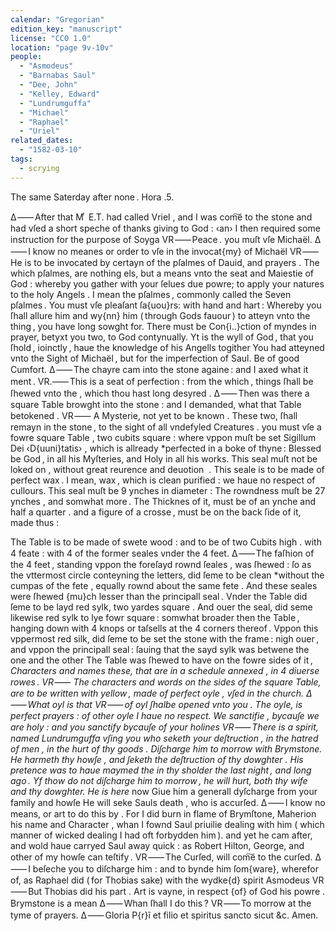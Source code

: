 ```yaml
---
calendar: "Gregorian"
edition_key: "manuscript"
license: "CC0 1.0"
location: "page 9v-10v"
people:
  - "Asmodeus"
  - "Barnabas Saul"
  - "Dee, John"
  - "Kelley, Edward"
  - "Lundrumguffa"
  - "Michael"
  - "Raphael"
  - "Uriel"
related_dates:
  - "1582-03-10"
tags:
  - scrying
---
```

The same Saterday after none . Hora .5.

Δ ⸺ After that M ͬ E.T. had called Vriel , and I was com͠e to the stone
 and had vſed a short speche of thanks giving to God : ‹an› I then required
 some instruction for the purpose of Soyga
VR ⸺ Peace . you muſt vſe Michaël.
Δ ⸺ I know no meanes or order to vſe in the invocat{my} of Michaël
VR ⸺ He is to be invocated by certayn of the pſalmes of Dauid, and
  prayers . The which pſalmes, are nothing els, but a means vnto the
  seat and Maiestie of God : whereby you gather with your ſelues due
  powre; to apply your natures to the holy Angels . I mean the pſalmes ,
  commonly called the Seven pſalmes . You must vſe pleaſant ſa{uou}rs:
  with hand and hart : Whereby you ſhall allure him and wy{nn} him
  ( through Gods fauour ) to atteyn vnto the thing , you have long sowght for.
There must be Con{i..}ction of myndes in prayer, betyxt you two, to
  God contynually.
Yt is the wyll of God , that you ſhold , ioinctly , haue the knowledge
 of his Angells togither
You had atteyned vnto the Sight of Michaël , but for the imperfection
 of Saul.
Be of good Cumfort.
Δ ⸺ The chayre cam into the stone againe : and I axed what
  it ment .
VR.⸺ This is a seat of perfection : from the which , things ſhall be
 ſhewed vnto the , which thou hast long desyred .
Δ ⸺ Then was there a square Table browght into the stone : and I
   demanded, what that Table betokened .
VR ⸺ A Mysterie, not yet to be known . These two, ſhall remayn
in the stone , to the sight of all vndefyled Creatures .
you must vſe a fowre square Table , two cubits square : where vppon
muſt be set Sigillum Dei ‹D{uuni}tatis› , which is allready *perfected in a
boke of thyne :    Blessed be God , in all his Myſteries, and Holy in
all his works.    This seal muſt not be loked on , without great reurence
and deuotion  .  This seale is to be made of perfect wax .  I mean, wax ,
which is clean purified : we haue no respect of cullours.
This seal muſt be 9 ynches in diameter : The rowndness muſt be 27
ynches , and somwhat more . The Thicknes of it, must be of an ynche
and half a quarter . and a figure of a crosse , must be on the back ſide
of it, made thus :

The Table is to be made of swete wood : and to be of two Cubits high .
with 4 feate : with 4 of the former seales vnder the 4 feet.
Δ ⸺ The faſhion of the 4 feet , standing vppon the foreſayd rownd ſeales ,
   was ſhewed : ſo as the vttermost circle conteyning the letters, did ſeme to be
   clean *without the cumpas of the fete , equally rownd about the same fete .
   And these seales were ſhewed {mu}ch lesser than the principall seal .
   Vnder the Table did ſeme to be layd red sylk, two yardes square .
   And ouer the seal, did seme likewise red sylk to lye fowr square : somwhat
   broader then the Table , hanging down with 4 knops or taſsells at the
   4 corners thereof .
Vppon this vppermost red silk, did ſeme to be set the stone with the frame : nigh
  ouer , and vppon the principall seal : ſauing that the sayd sylk was betwene
  the one and the other
The Table was ſhewed to have on the fowre sides of it , *Characters and names
 these, that are in a schedule annexed , in 4 diuerse rowes .
VR ⸺ The characters and words on the sides of the square Table, are to
  be written with yellow , made of perfect oyle , vſed in the church.
Δ ⸺ What oyl is that
VR ⸺ of oyl ſhalbe opened vnto you . The oyle, is perfect prayers :
    of other oyle I haue no respect.
    We sanctifie , bycauſe we are holy : and you sanctify bycauſe of your holines
VR ⸺ There is a spirit, named Lundrumguffa vſing you
    who seketh your deſtruction , in the hatred of men , in the hurt of
    thy goods . Diſcharge him to morrow with Brymstone.
    He harmeth thy howſe , and ſeketh the deſtruction of thy dowghter .
    His pretence was to haue maymed the in thy sholder the last night ,
    and long ago .        Yf thow do not diſcharge him to morrow ,
    he will hurt, both thy wife and thy dowghter.
He is here* now
Giue him a generall dyſcharge from your family and howſe
He will seke Sauls death , who is accurſed.
Δ ⸺ I know no means, or art to do this by . For I did burn in flame
   of Brymſtone, Maherion his name and Character , whan I fownd
   Saul priuilie dealing with him ( which manner of wicked dealing
     I had oft forbydden him ). and yet he cam after, and wold haue
     carryed Saul away quick : as Robert Hilton, George, and other
     of my howſe can teſtify .
VR ⸺ The Curſed, will com͠e to the curſed.
Δ ⸺ I beſeche you to diſcharge him : and to bynde him ſom{ware},
wherefor of, as Raphael did ( for Thobias sake) with the wydke{d}
  spirit Asmodeus
VR ⸺ But Thobias did his part . Art is vayne, in respect {of}
   of God his powre . Brymstone is a mean
Δ ⸺ Whan ſhall I do this ?
VR ⸺ To morrow at the tyme of prayers.
          Δ ⸺ Gloria P{r}ĩ et filio et spiritus sancto
               sicut &c.  Amen.

